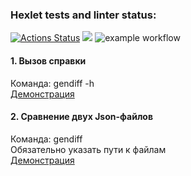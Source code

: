 ### Hexlet tests and linter status:
[![Actions Status](https://github.com/Aluwian/python-project-50/workflows/hexlet-check/badge.svg)](https://github.com/Aluwian/python-project-50/actions)
<a href="https://codeclimate.com/github/Aluwian/python-project-50/maintainability"><img src="https://api.codeclimate.com/v1/badges/69e89ae623d0f59aac97/maintainability" /></a>
![example workflow](https://github.com/Aluwian/python-project-50/actions/workflows/mytest.yml/badge.svg)


#### 1. Вызов справки  
Команда: gendiff -h  
[Демонстрация](https://asciinema.org/a/6VpFMahf5TnUn69d4kSG5LTsX)

#### 2.  Сравнение двух Json-файлов  
Команда: gendiff  
Обязательно указать пути к файлам  
[Демонстрация](https://asciinema.org/a/Q9K6eHP1fRiS3eNJJu9J8JiBI)
